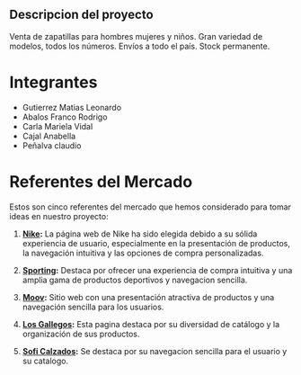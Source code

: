 <!-- descripcion del proyecto -->
## Descripcion del proyecto 

Venta de zapatillas para hombres mujeres y niños. Gran variedad de modelos, todos los números. Envíos a todo el país. Stock permanente.
<!-- descripciones de los integrante -->
# Integrantes

- Gutierrez Matias Leonardo
- Abalos Franco Rodrigo
- Carla Mariela Vidal
- Cajal Anabella
- Peñalva claudio
<!-- Referentes del Mercado -->
# Referentes del Mercado

Estos son cinco referentes del mercado que hemos considerado para tomar ideas en nuestro proyecto:

1. **[Nike](https://www.nike.com.ar):** La página web de Nike ha sido elegida debido a su sólida experiencia de usuario, especialmente en la presentación de productos, la navegación intuitiva y las opciones de compra personalizadas.

2. **[Sporting](https://www.sporting.com.ar):** Destaca por ofrecer una experiencia de compra intuitiva y una amplia gama de productos deportivos y navegacion sencilla.

3. **[Moov](https://www.moov.com.ar):** Sitio web con una presentación atractiva de productos y una navegación sencilla para los usuarios.

4. **[Los Gallegos](https://www.calzadoslosgallegos.com.ar):** Esta pagina destaca por su diversidad de catálogo y la organización de sus productos.

5. **[Sofi Calzados](https://www.soficalzados.com.ar):** Se destaca por su navegacion sencilla para el usuario y su catalogo.
